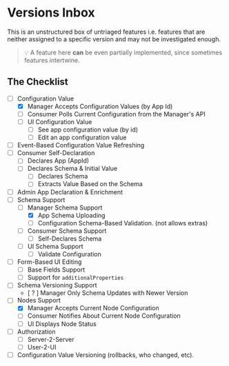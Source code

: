 # Versions Inbox

This is an unstructured box of untriaged features i.e. features that are neither assigned to a specific version and may not be investigated enough.

> 💡 A feature here **can** be even partially implemented, since sometimes features intertwine.

## The Checklist

- [ ] Configuration Value
    - [x] Manager Accepts Configuration Values (by App Id)
    - [ ] Consumer Polls Current Configuration from the Manager's API
    - [ ] UI Configuration Value
        - [ ] See app configuration value (by id)
        - [ ] Edit an app configuration value
- [ ] Event-Based Configuration Value Refreshing
- [ ] Consumer Self-Declaration
    - [ ] Declares App (AppId)
    - [ ] Declares Schema & Initial Value
        - [ ] Declares Schema
        - [ ] Extracts Value Based on the Schema
- [ ] Admin App Declaration & Enrichment
- [ ] Schema Support
    - [ ] Manager Schema Support
        - [x] App Schema Uploading
        - [ ] Configuration Schema-Based Validation. (not allows extras)
    - [ ] Consumer Schema Support
        - [ ] Self-Declares Schema
    - [ ] UI Schema Support
        - [ ] Validate Configuration
- [ ] Form-Based UI Editing
    - [ ] Base Fields Support
    - [ ] Support for `additionalProperties`
- [ ] Schema Versioning Support
    - [ ? ] Manager Only Schema Updates with Newer Version
- [ ] Nodes Support
    - [x] Manager Accepts Current Node Configuration
    - [ ] Consumer Notifies About Current Node Configuration
    - [ ] UI Displays Node Status
- [ ] Authorization
    - [ ] Server-2-Server
    - [ ] User-2-UI
- [ ] Configuration Value Versioning (rollbacks, who changed, etc).